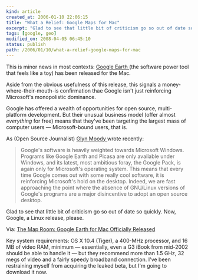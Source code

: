```yaml
---
kind: article
created_at: 2006-01-10 22:06:15
title: "What a Relief: Google Maps for Mac"
excerpt: "Glad to see that little bit of criticism go so out of date so quickly. Now, Google, a Linux release, please."
tags: [google, geo]
modified_on: 2008-04-05 06:45:10
status: publish 
path: /2006/01/10/what-a-relief-google-maps-for-mac
---
```


This is minor news in most contexts: <a href="http://earth.google.com/">Google Earth </a>(the software power tool that feels like a toy) has been released for the Mac. 

Aside from the obvious usefulness of this release, this signals a money-where-their-mouth-is confirmation thae Google isn't just reinforcing Microsoft's monopolistic dominance. 

Google has offered a wealth of opportunities for open source, multi-platform development. But their unusual business model (offer almost *everything* for free) means that they've been targeting the largest mass of computer users &mdash; Microsoft-bound users, that is. 

As (Open Source Journalist) <a href="http://opendotdotdot.blogspot.com/">Glyn Moody </a>wrote recently:

<blockquote class="large">Google's software is heavily weighted towards Microsoft Windows. Programs like Google Earth and Picasa are only available under Windows, and its latest, most ambitious foray, the Google Pack, is again only for Microsoft's operating system. This means that every time Google comes out with some really cool software, it is reinforcing Microsoft's hold on the desktop. Indeed, we are fast approaching the point where the absence of GNU/Linux versions of Google's programs are a major disincentive to adopt an open source desktop.</blockquote>

Glad to see that little bit of criticism go so out of date so quickly. Now, Google, a Linux release, please.

Via: <a href="http://www.mcwetboy.net/maproom/2006/01/google_earth_for_mac_officially_released.phtml">The Map Room: Google Earth for Mac Officially Released</a>

Key system requirements: OS X 10.4 (Tiger), a 400-MHz processor, and 16 MB of video RAM, minimum &mdash; essentially, even a G3 iBook from mid-2002 should be able to handle it &mdash; but they recommend more than 1.5 GHz, 32 megs of video and a fairly speedy broadband connection. I've been restraining myself from acquiring the leaked beta, but I'm going to download it now.